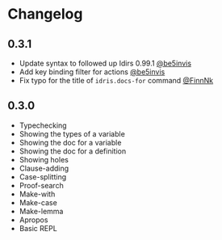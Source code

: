 # Changelog

## 0.3.1

* Update syntax to followed up Idirs 0.99.1 [@be5invis](https://github.com/be5invis)
* Add key binding filter for actions [@be5invis](https://github.com/be5invis)
* Fix typo for the title of `idris.docs-for` command [@FinnNk](https://github.com/FinnNk)

## 0.3.0

* Typechecking
* Showing the types of a variable
* Showing the doc for a variable
* Showing the doc for a definition
* Showing holes
* Clause-adding
* Case-splitting
* Proof-search
* Make-with
* Make-case
* Make-lemma
* Apropos
* Basic REPL
